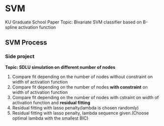 # SVM
KU Graduate School Paper Topic: Bivariate SVM classifier based on B-spline activation function

## SVM Process


### Side project
**Topic: SDLU simulation on different number of nodes**
 1. Compare fit depending on the number of nodes without constraint on width of activation function
 2. Compare fit depending on the number of nodes **with constraint** on width of activation function
 3. Compare fit depending on the number of nodes with cstraint on width of activation function and **residual fitting**
 4. Residual fitting with lasso penalty(lambda is chosen randomly)
 5. Residual fitting with lasso penalty, lambda sequence given.(Choose optimal lambda with the smallest BIC)
